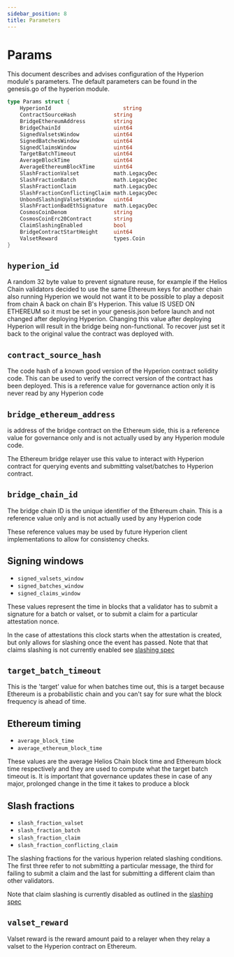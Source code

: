 ```yaml
---
sidebar_position: 8
title: Parameters
---
```


# Params

This document describes and advises configuration of the Hyperion module's parameters. The default parameters can be found in the genesis.go of the hyperion module.

```go
type Params struct {
	HyperionId                       string                                 
	ContractSourceHash            string                                 
	BridgeEthereumAddress         string                                 
	BridgeChainId                 uint64                                 
	SignedValsetsWindow           uint64                                 
	SignedBatchesWindow           uint64                                 
	SignedClaimsWindow            uint64                                 
	TargetBatchTimeout            uint64                                 
	AverageBlockTime              uint64                                 
	AverageEthereumBlockTime      uint64                                 
	SlashFractionValset           math.LegacyDec 
	SlashFractionBatch            math.LegacyDec 
	SlashFractionClaim            math.LegacyDec 
	SlashFractionConflictingClaim math.LegacyDec 
	UnbondSlashingValsetsWindow   uint64  
	SlashFractionBadEthSignature  math.LegacyDec 
	CosmosCoinDenom               string  
	CosmosCoinErc20Contract       string  
	ClaimSlashingEnabled          bool    
	BridgeContractStartHeight     uint64  
	ValsetReward                  types.Coin
}
```

## `hyperion_id`

A random 32 byte value to prevent signature reuse, for example if the
Helios Chain validators decided to use the same Ethereum keys for another chain
also running Hyperion we would not want it to be possible to play a deposit
from chain A back on chain B's Hyperion. This value IS USED ON ETHEREUM so
it must be set in your genesis.json before launch and not changed after
deploying Hyperion. Changing this value after deploying Hyperion will result
in the bridge being non-functional. To recover just set it back to the original
value the contract was deployed with.

## `contract_source_hash`

The code hash of a known good version of the Hyperion contract
solidity code. This can be used to verify the correct version
of the contract has been deployed. This is a reference value for
governance action only it is never read by any Hyperion code

## `bridge_ethereum_address`

is address of the bridge contract on the Ethereum side, this is a
reference value for governance only and is not actually used by any
Hyperion module code.

The Ethereum bridge relayer use this value to interact with Hyperion contract for querying events and submitting valset/batches to Hyperion contract.

## `bridge_chain_id`

The bridge chain ID is the unique identifier of the Ethereum chain. This is a reference value only and is not actually used by any Hyperion code

These reference values may be used by future Hyperion client implementations to allow for consistency checks.

## Signing windows

* `signed_valsets_window`
* `signed_batches_window`
* `signed_claims_window`

These values represent the time in blocks that a validator has to submit
a signature for a batch or valset, or to submit a claim for a particular
attestation nonce.

In the case of attestations this clock starts when the
attestation is created, but only allows for slashing once the event has passed.
Note that that claims slashing is not currently enabled see [slashing spec](./05_slashing.md)

## `target_batch_timeout`

This is the 'target' value for when batches time out, this is a target because
Ethereum is a probabilistic chain and you can't say for sure what the block
frequency is ahead of time.

## Ethereum timing

* `average_block_time`
* `average_ethereum_block_time`

These values are the average Helios Chain block time and Ethereum block time respectively
and they are used to compute what the target batch timeout is. It is important that
governance updates these in case of any major, prolonged change in the time it takes
to produce a block

## Slash fractions

* `slash_fraction_valset`
* `slash_fraction_batch`
* `slash_fraction_claim`
* `slash_fraction_conflicting_claim`

The slashing fractions for the various hyperion related slashing conditions. The first three
refer to not submitting a particular message, the third for failing to submit a claim and the last for submitting a different claim than other validators.

Note that claim slashing is currently disabled as outlined in the [slashing spec](./05_slashing.md)

## `valset_reward`

Valset reward is the reward amount paid to a relayer when they relay a valset to the Hyperion contract on Ethereum.